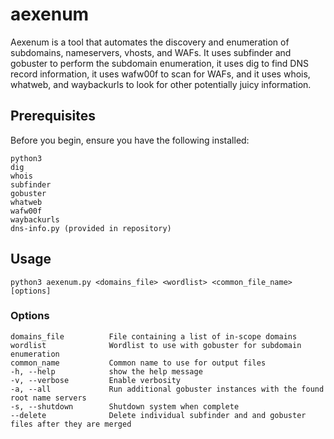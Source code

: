 # aexenum

Aexenum is a tool that automates the discovery and enumeration of subdomains, nameservers, vhosts, and WAFs. It uses subfinder and gobuster to perform the subdomain enumeration, it uses dig to find DNS record information, it uses wafw00f to scan for WAFs, and it uses whois, whatweb, and waybackurls to look for other potentially juicy information. 

## Prerequisites

Before you begin, ensure you have the following installed:

    python3
    dig
    whois
    subfinder
    gobuster
    whatweb
    wafw00f
    waybackurls
    dns-info.py (provided in repository)

## Usage

    python3 aexenum.py <domains_file> <wordlist> <common_file_name> [options]

### Options
    
    domains_file          File containing a list of in-scope domains
    wordlist              Wordlist to use with gobuster for subdomain enumeration
    common_name           Common name to use for output files
    -h, --help            show the help message
    -v, --verbose         Enable verbosity
    -a, --all             Run additional gobuster instances with the found root name servers
    -s, --shutdown        Shutdown system when complete
    --delete              Delete individual subfinder and and gobuster files after they are merged
